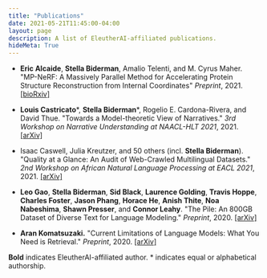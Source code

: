 ```yaml
---
title: "Publications"
date: 2021-05-21T11:45:00-04:00
layout: page
description: A list of EleutherAI-affiliated publications.
hideMeta: True
---
```


- **Eric Alcaide**, **Stella Biderman**, Amalio Telenti, and M. Cyrus Maher. "MP-NeRF: A Massively Parallel Method for Accelerating Protein Structure Reconstruction from Internal Coordinates" _Preprint_, 2021. [[bioRxiv]](https://www.biorxiv.org/content/10.1101/2021.06.08.446214v1) 

- **Louis Castricato**\*, **Stella Biderman**\*, Rogelio E. Cardona-Rivera, and David Thue. "Towards a Model-theoretic View of Narratives." _3rd Workshop on Narrative Understanding at NAACL-HLT 2021_, 2021. [[arXiv]](https://arxiv.org/abs/2103.12872) 

- Isaac Caswell, Julia Kreutzer, and 50 others (incl. **Stella Biderman**). "Quality at a Glance: An Audit of Web-Crawled Multilingual Datasets." _2nd Workshop on African Natural Language Processing at EACL 2021_, 2021. [[arXiv]](https://arxiv.org/abs/2103.12028)

- **Leo Gao**, **Stella Biderman**, **Sid Black**, **Laurence Golding**, **Travis Hoppe**, **Charles Foster**, **Jason Phang**, **Horace He**, **Anish Thite**, **Noa Nabeshima**, **Shawn Presser**, and **Connor Leahy**. "The Pile: An 800GB Dataset of Diverse Text for Language Modeling." _Preprint_, 2020. [[arXiv]](https://arxiv.org/abs/2101.00027)

- **Aran Komatsuzaki.** "Current Limitations of Language Models: What You Need is Retrieval." _Preprint_, 2020. [[arXiv]](https://arxiv.org/abs/2009.06857) 

**Bold** indicates EleutherAI-affiliated author. \* indicates equal or alphabetical authorship.
